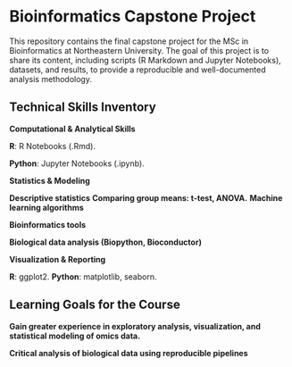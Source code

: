 # Bioinformatics Capstone Project

This repository contains the final capstone project for the MSc in Bioinformatics at Northeastern University. 
The goal of this project is to share its content, including scripts (R Markdown and Jupyter Notebooks), datasets, and results, to provide a reproducible and well-documented analysis methodology.

## Technical Skills Inventory

**Computational & Analytical Skills**

**R**: R Notebooks (.Rmd).

**Python**: Jupyter Notebooks (.ipynb).

**Statistics & Modeling**

**Descriptive statistics**
**Comparing group means: t-test, ANOVA.**
**Machine learning algorithms**

**Bioinformatics tools**

**Biological data analysis (Biopython, Bioconductor)**

**Visualization & Reporting**

**R**: ggplot2.
**Python**: matplotlib, seaborn.

## Learning Goals for the Course

**Gain greater experience in exploratory analysis, visualization, and statistical modeling of omics data.**

**Critical analysis of biological data using reproducible pipelines**
